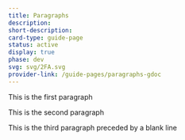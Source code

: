 ```yaml
---
title: Paragraphs
description: 
short-description: 
card-type: guide-page
status: active
display: true
phase: dev
svg: svg/2FA.svg
provider-link: /guide-pages/paragraphs-gdoc
---
```

<div class="content-section">
<div class="section-container" markdown="1">

This is the first paragraph


This is the second paragraph


This is the third paragraph preceded by a blank line
</div>
</div>